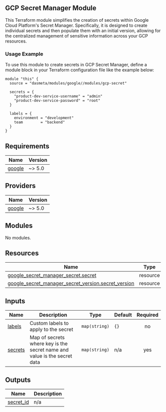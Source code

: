 ## GCP Secret Manager Module
This Terraform module simplifies the creation of secrets within Google Cloud Platform's Secret Manager. Specifically, it is designed to create individual secrets and then populate them with an initial version, allowing for the centralized management of sensitive information across your GCP resources.

### Usage Example
To use this module to create secrets in GCP Secret Manager, define a module block in your Terraform configuration file like the example below:
```
module "this" {
  source = "dasmeta/modules/google//modules/gcp-secret"

  secrets = {
    "product-dev-service-username" = "admin"
    "product-dev-service-password" = "root"
  }

  labels = {
    environment = "development"
    team        = "backend"
  }
}
```
<!-- BEGINNING OF PRE-COMMIT-TERRAFORM DOCS HOOK -->
## Requirements

| Name | Version |
|------|---------|
| <a name="requirement_google"></a> [google](#requirement\_google) | ~> 5.0 |

## Providers

| Name | Version |
|------|---------|
| <a name="provider_google"></a> [google](#provider\_google) | ~> 5.0 |

## Modules

No modules.

## Resources

| Name | Type |
|------|------|
| [google_secret_manager_secret.secret](https://registry.terraform.io/providers/hashicorp/google/latest/docs/resources/secret_manager_secret) | resource |
| [google_secret_manager_secret_version.secret_version](https://registry.terraform.io/providers/hashicorp/google/latest/docs/resources/secret_manager_secret_version) | resource |

## Inputs

| Name | Description | Type | Default | Required |
|------|-------------|------|---------|:--------:|
| <a name="input_labels"></a> [labels](#input\_labels) | Custom labels to apply to the secret | `map(string)` | `{}` | no |
| <a name="input_secrets"></a> [secrets](#input\_secrets) | Map of secrets where key is the secret name and value is the secret data | `map(string)` | n/a | yes |

## Outputs

| Name | Description |
|------|-------------|
| <a name="output_secret_id"></a> [secret\_id](#output\_secret\_id) | n/a |
<!-- END OF PRE-COMMIT-TERRAFORM DOCS HOOK -->
